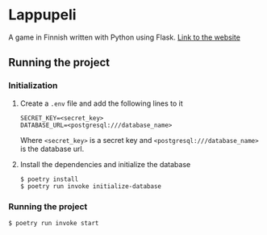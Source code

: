 # Lappupeli

A game in Finnish written with Python using Flask.
[Link to the website](https://lappupeli.motsgar.fi/)

## Running the project

### Initialization

1. Create a `.env` file and add the following lines to it

   ```
   SECRET_KEY=<secret_key>
   DATABASE_URL=<postgresql:///database_name>
   ```

   Where `<secret_key>` is a secret key and `<postgresql:///database_name>` is the database url.

2. Install the dependencies and initialize the database
   ```
   $ poetry install
   $ poetry run invoke initialize-database
   ```

### Running the project

```
$ poetry run invoke start
```
